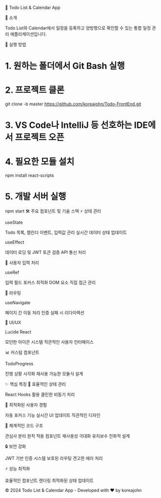 📅 Todo List & Calendar App

💫 소개

Todo List와 Calendar에서 일정을 등록하고 양방향으로 확인할 수 있는 통합 일정 관리 애플리케이션입니다.

🚀 실행 방법

# 1. 원하는 폴더에서 Git Bash 실행

# 2. 프로젝트 클론
git clone -b master https://github.com/koreajohn/Todo-FrontEnd.git

# 3. VS Code나 IntelliJ 등 선호하는 IDE에서 프로젝트 오픈

# 4. 필요한 모듈 설치
npm install react-scripts

# 5. 개발 서버 실행
npm start
🛠️ 주요 컴포넌트 및 기술 스택
⚡ 상태 관리

useState

Todo 목록, 캘린더 이벤트, 입력값 관리
실시간 데이터 상태 업데이트


useEffect

데이터 로딩 및 JWT 토큰 검증
API 통신 처리



🎯 사용자 입력 처리

useRef

입력 필드 포커스 최적화
DOM 요소 직접 접근 관리



🔄 라우팅

useNavigate

페이지 간 이동 처리
인증 실패 시 리다이렉션



💅 UI/UX

Lucide React

모던한 아이콘 시스템
직관적인 사용자 인터페이스



📊 커스텀 컴포넌트

TodoProgress

진행 상황 시각화
재사용 가능한 모듈식 설계



✨ 핵심 특징
📌 효율적인 상태 관리

React Hooks 활용
클린한 비동기 처리

🎨 최적화된 사용자 경험

자동 포커스 기능
실시간 UI 업데이트
직관적인 디자인

📝 체계적인 코드 구조

관심사 분리 원칙 적용
컴포넌트 재사용성 극대화
유지보수 친화적 설계

🔒 보안 강화

JWT 기반 인증 시스템
보호된 라우팅
견고한 에러 처리

⚡ 성능 최적화

효율적인 컴포넌트 렌더링
최적화된 상태 업데이트


© 2024 Todo List & Calendar App - Developed with ❤️ by koreajohn
